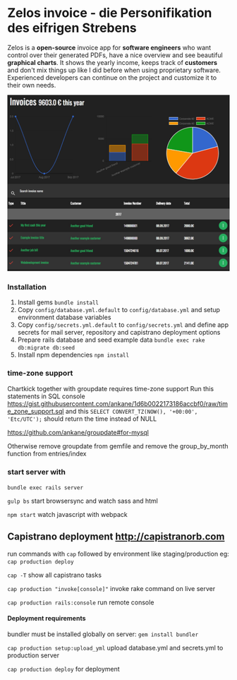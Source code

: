 # Zelos invoice - die Personifikation des eifrigen Strebens
Zelos is a **open-source** invoice app for **software engineers** who want control over their generated PDFs, have a nice overview and see beautiful **graphical charts**. It shows the  yearly income, keeps track of **customers** and don't mix things up like I did before when using proprietary software. Experienced developers can continue on the project and customize it to their own needs.

![Zelos invoice dashboard](/app/assets/images/screen1.jpg?raw=true "Zelos invoice dashboard")

### Installation
1. Install gems `bundle install`
2. Copy `config/database.yml.default` to `config/database.yml` and setup environment database variables
3. Copy `config/secrets.yml.default` to `config/secrets.yml` and define app secrets for mail server, repository and capistrano deployment options
4. Prepare rails database and seed example data `bundle exec rake db:migrate db:seed`
5. Install npm dependencies `npm install`


### time-zone support
Chartkick together with groupdate requires time-zone support
Run this statements in SQL console
https://gist.githubusercontent.com/ankane/1d6b0022173186accbf0/raw/time_zone_support.sql
and this
`SELECT CONVERT_TZ(NOW(), '+00:00', 'Etc/UTC');`
should return the time instead of NULL

https://github.com/ankane/groupdate#for-mysql

Otherwise remove groupdate from gemfile and remove the group_by_month function from entries/index

### start server with
`bundle exec rails server`

`gulp bs` start browsersync and watch sass and html

`npm start` watch javascript with webpack

## Capistrano deployment http://capistranorb.com

run commands with `cap` followed by environment like staging/production
eg: `cap production deploy`

`cap -T` show all capistrano tasks

`cap production "invoke[console]"` invoke rake command on live server

`cap production rails:console` run remote console

#### Deployment requirements

bundler must be installed globally on server:
`gem install bundler`

`cap production setup:upload_yml` upload database.yml and secrets.yml to production server

`cap production deploy` for deployment
